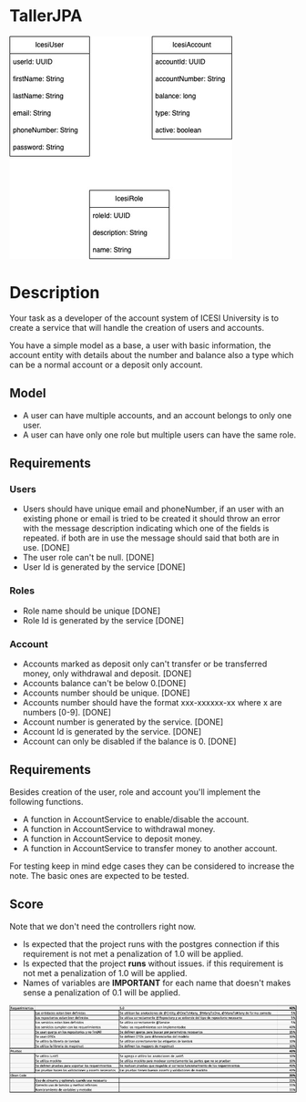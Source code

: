 # TallerJPA

![alt text](./Taller1Diagram.jpg)

# Description

 Your task as a developer of the account system of ICESI University
is to create a service that will handle the creation of users and accounts.

You have a simple model as a base, a user with basic information, the account
entity with details about the number and balance also a type which can be a normal account or a deposit only account.


## Model

- A user can have multiple accounts, and an account belongs to only one user.
- A user can have only one role but multiple users can have the same role.

## Requirements

### Users

- Users should have unique email and phoneNumber, if an user with an existing phone or email is tried to be created it should throw an error with the message description indicating which one of the fields is repeated. if both are in use the message should said that both are in use. [DONE]
- The user role can't be null. [DONE]
- User Id is generated by the service [DONE]

### Roles

- Role name should be unique [DONE]
- Role Id is generated by the service [DONE]

### Account

- Accounts marked as deposit only can't transfer or be transferred money, only withdrawal and deposit. [DONE]
- Accounts balance can't be below 0.[DONE]
- Accounts number should be unique. [DONE]
- Accounts number should have the format xxx-xxxxxx-xx where x are numbers [0-9]. [DONE]
- Account number is generated by the service. [DONE]
- Account Id is generated by the service. [DONE]
- Account can only be disabled if the balance is 0. [DONE]

## Requirements

Besides creation of the user, role and account you'll implement the following functions.

- A function in AccountService to enable/disable the account.
- A function in AccountService to withdrawal money.
- A function in AccountService to deposit money.
- A function in AccountService to transfer money to another account.

For testing keep in mind edge cases they can be considered to increase the note. The basic ones are expected to be tested.

## Score
Note that we don't need the controllers right now.
- Is expected that the project runs with the postgres connection if this requirement is not met a penalization of 1.0 will be applied.
- Is expected that the project **runs** without issues. if this requirement is not met a penalization of 1.0 will be applied.
- Names of variables are **IMPORTANT** for each name that doesn't makes sense a penalization of 0.1 will be applied.

![alt text](./rubrica.jpeg)



